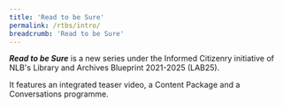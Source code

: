 ```yaml
---
title: 'Read to be Sure'
permalink: /rtbs/intro/
breadcrumb: 'Read to be Sure'
---
```


***Read to be Sure*** is a new series under the Informed Citizenry initiative of NLB's Library and Archives Blueprint 2021-2025 (LAB25). 

It features an integrated teaser video, a Content Package and a Conversations programme. 